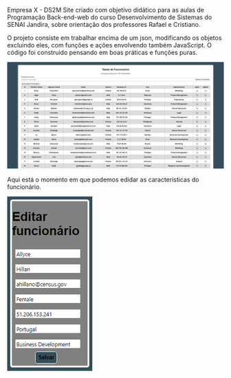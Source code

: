 Empresa X - DS2M Site criado com objetivo didático para as aulas de Programação Back-end-web do curso Desenvolvimento de Sistemas do SENAI Jandira, sobre orientação dos professores Rafael e Cristiano.

O projeto consiste em trabalhar encima de um json, modificando os objetos excluindo eles, com funções e ações envolvendo também JavaScript.
O código foi construido pensando em boas práticas e funções puras.

![](img/imgREADME.PNG)

 Aqui está o momento em que podemos edidar as caracteristicas do funcionário.

 ![](img/img.PNG)
